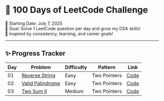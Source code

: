 # 💯 100 Days of LeetCode Challenge

📅 Starting Date: July 7, 2025  
🎯 Goal: Solve 1 LeetCode question per day and grow my DSA skills!  
🌸 Inspired by consistency, learning, and career goals!

---

## ✨ Progress Tracker

| Day | Problem | Difficulty | Pattern       | Link                                        |
|-----|---------|------------|----------------|---------------------------------------------|
| 01  | [Reverse String](https://leetcode.com/problems/reverse-string/) | Easy | Two Pointers | [Code](Day01_ReverseString/reverse_string.py) |
| 02  | [Valid Palindrome](https://leetcode.com/problems/valid-palindrome/) | Easy | Two Pointers | [Code](Day02_ValidPalindrome/valid_palindrome.py) |
| 03  | [Two Sum II](https://leetcode.com/problems/two-sum-ii-input-array-is-sorted/) | Medium | Two Pointers | [Code](Day03/two_sum_ii.py) |
